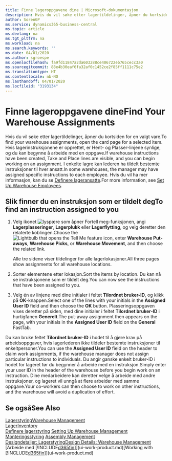 ```yaml
---
title: Finne lageroppgavene dine | Microsoft-dokumentasjon
description: Hvis du vil søke etter lagertildelinger, åpner du kortsiden for en valgt vare. Hvis lagerinstruksjonene er opprettet, er Hent- og Plasser-linjene synlige, og du kan begynne å arbeide med en oppgave. I enkelte lagre kan lederen ha tildelt bestemte instruksjoner til hver ansatt.
author: SorenGP
ms.service: dynamics365-business-central
ms.topic: article
ms.devlang: na
ms.tgt_pltfrm: na
ms.workload: na
ms.search.keywords: ''
ms.date: 04/01/2020
ms.author: sgroespe
ms.openlocfilehash: fa9fd11847a2da603288ce406722eb765cecc3a0
ms.sourcegitcommit: 88e4b30eaf6fa32af0c1452ce2f85ff1111c75e2
ms.translationtype: HT
ms.contentlocale: nb-NO
ms.lasthandoff: 04/01/2020
ms.locfileid: "3193134"
---
```

# <a name="find-your-warehouse-assignments"></a><span data-ttu-id="cc1af-105">Finne lageroppgavene dine</span><span class="sxs-lookup"><span data-stu-id="cc1af-105">Find Your Warehouse Assignments</span></span>
<span data-ttu-id="cc1af-106">Hvis du vil søke etter lagertildelinger, åpner du kortsiden for en valgt vare.</span><span class="sxs-lookup"><span data-stu-id="cc1af-106">To find your warehouse assignments, open the card page for a selected item.</span></span> <span data-ttu-id="cc1af-107">Hvis lagerinstruksjonene er opprettet, er Hent- og Plasser-linjene synlige, og du kan begynne å arbeide med en oppgave.</span><span class="sxs-lookup"><span data-stu-id="cc1af-107">If warehouse instructions have been created, Take and Place lines are visible, and you can begin working on an assignment.</span></span> <span data-ttu-id="cc1af-108">I enkelte lagre kan lederen ha tildelt bestemte instruksjoner til hver ansatt.</span><span class="sxs-lookup"><span data-stu-id="cc1af-108">In some warehouses, the manager may have assigned specific instructions to each employee.</span></span> <span data-ttu-id="cc1af-109">Hvis du vil ha mer informasjon, kan du se [Definere lageransatte](warehouse-how-to-set-up-warehouse-employees.md).</span><span class="sxs-lookup"><span data-stu-id="cc1af-109">For more information, see [Set Up Warehouse Employees](warehouse-how-to-set-up-warehouse-employees.md).</span></span>

## <a name="to-find-an-instruction-assigned-to-you"></a><span data-ttu-id="cc1af-110">Slik finner du en instruksjon som er tildelt deg</span><span class="sxs-lookup"><span data-stu-id="cc1af-110">To find an instruction assigned to you</span></span>  
1.  <span data-ttu-id="cc1af-111">Velg ikonet ![lyspære som åpner Fortell meg-funksjonen](media/ui-search/search_small.png "Fortell hva du vil gjøre"), angi **Lagerplasseringer**, **Lagerplukk** eller **Lagerflytting**, og velg deretter den relaterte koblingen.</span><span class="sxs-lookup"><span data-stu-id="cc1af-111">Choose the ![Lightbulb that opens the Tell Me feature](media/ui-search/search_small.png "Tell me what you want to do") icon, enter **Warehouse Put-aways**, **Warehouse Picks**, or **Warehouse Movement**, and then choose the related link.</span></span>

    <span data-ttu-id="cc1af-112">Alle tre sidene viser tildelinger for alle lagerlokasjoner.</span><span class="sxs-lookup"><span data-stu-id="cc1af-112">All three pages show assignments for all warehouse locations.</span></span>  

2. <span data-ttu-id="cc1af-113">Sorter elementene etter lokasjon.</span><span class="sxs-lookup"><span data-stu-id="cc1af-113">Sort the items by location.</span></span> <span data-ttu-id="cc1af-114">Du kan nå se instruksjonene som er tildelt deg.</span><span class="sxs-lookup"><span data-stu-id="cc1af-114">You can now see the instructions that have been assigned to you.</span></span>  
3. <span data-ttu-id="cc1af-115">Velg én av linjene med dine initialer i feltet **Tilordnet bruker-ID**, og klikk på **OK**-knappen.</span><span class="sxs-lookup"><span data-stu-id="cc1af-115">Select one of the lines with your initials in the **Assigned User ID** field and then choose the **OK** button.</span></span> <span data-ttu-id="cc1af-116">Plasseringsoppgaven vises deretter på siden, med dine initialer i feltet **Tilordnet bruker-ID** i hurtigfanen **Generelt**.</span><span class="sxs-lookup"><span data-stu-id="cc1af-116">The put-away assignment then appears on the page, with your initials in the **Assigned User ID** field on the **General** FastTab.</span></span>  

<span data-ttu-id="cc1af-117">Du kan bruke feltet **Tilordnet bruker-ID** i hodet til å gjøre krav på arbeidsoppgaver, hvis lagerlederen ikke tildeler bestemte instruksjoner til enkeltpersoner.</span><span class="sxs-lookup"><span data-stu-id="cc1af-117">You can use the **Assigned User ID** field on the header to claim work assignments, if the warehouse manager does not assign particular instructions to individuals.</span></span> <span data-ttu-id="cc1af-118">Du angir ganske enkelt bruker-ID i hodet for lageret før du begynner å arbeide med en instruksjon.</span><span class="sxs-lookup"><span data-stu-id="cc1af-118">Simply enter your user ID in the header of the warehouse before you begin work on an instruction.</span></span> <span data-ttu-id="cc1af-119">Dine medarbeidere kan deretter velge å arbeide med andre instruksjoner, og lageret vil unngå at flere arbeider med samme oppgave.</span><span class="sxs-lookup"><span data-stu-id="cc1af-119">Your co-workers can then choose to work on other instructions, and the warehouse will avoid a duplication of effort.</span></span>  

## <a name="see-also"></a><span data-ttu-id="cc1af-120">Se også</span><span class="sxs-lookup"><span data-stu-id="cc1af-120">See Also</span></span>  
[<span data-ttu-id="cc1af-121">Lagerstyring</span><span class="sxs-lookup"><span data-stu-id="cc1af-121">Warehouse Management</span></span>](warehouse-manage-warehouse.md)  
[<span data-ttu-id="cc1af-122">Lager</span><span class="sxs-lookup"><span data-stu-id="cc1af-122">Inventory</span></span>](inventory-manage-inventory.md)  
<span data-ttu-id="cc1af-123">[Definere lagerstyring](warehouse-setup-warehouse.md)   </span><span class="sxs-lookup"><span data-stu-id="cc1af-123">[Setting Up Warehouse Management](warehouse-setup-warehouse.md)   </span></span>  
<span data-ttu-id="cc1af-124">[Monteringsstyring](assembly-assemble-items.md)  </span><span class="sxs-lookup"><span data-stu-id="cc1af-124">[Assembly Management](assembly-assemble-items.md)  </span></span>  
[<span data-ttu-id="cc1af-125">Designdetaljer: Lagerstyring</span><span class="sxs-lookup"><span data-stu-id="cc1af-125">Design Details: Warehouse Management</span></span>](design-details-warehouse-management.md)  
<span data-ttu-id="cc1af-126">[Arbeide med [!INCLUDE[d365fin](includes/d365fin_md.md)]](ui-work-product.md)</span><span class="sxs-lookup"><span data-stu-id="cc1af-126">[Working with [!INCLUDE[d365fin](includes/d365fin_md.md)]](ui-work-product.md)</span></span> 
